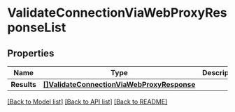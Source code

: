 # ValidateConnectionViaWebProxyResponseList

## Properties

Name | Type | Description | Notes
------------ | ------------- | ------------- | -------------
**Results** | [**[]ValidateConnectionViaWebProxyResponse**](ValidateConnectionViaWebProxyResponse.md) |  | [optional] 

[[Back to Model list]](../README.md#documentation-for-models) [[Back to API list]](../README.md#documentation-for-api-endpoints) [[Back to README]](../README.md)


